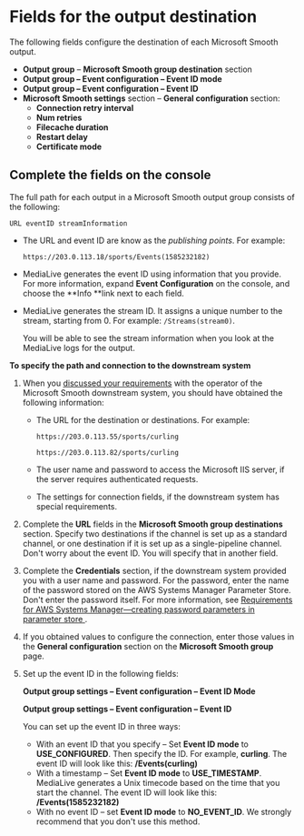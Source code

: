 # Fields for the output destination<a name="smooth-destinations"></a>

The following fields configure the destination of each Microsoft Smooth output\.
+ **Output group** – **Microsoft Smooth group destination** section
+ **Output group – Event configuration – Event ID mode** 
+ **Output group – Event configuration – Event ID**
+ **Microsoft Smooth settings** section – **General configuration** section:
  + **Connection retry interval** 
  + **Num retries**
  + **Filecache duration**
  + **Restart delay**
  + **Certificate mode**

## Complete the fields on the console<a name="smooth-specify-destination"></a>

The full path for each output in a Microsoft Smooth output group consists of the following:

`URL eventID streamInformation `
+ The URL and event ID are know as the *publishing points*\. For example:

  `https://203.0.113.18/sports/Events(1585232182)`
+ MediaLive generates the event ID using information that you provide\. For more information, expand **Event Configuration** on the console, and choose the **Info **link next to each field\.
+ MediaLive generates the stream ID\. It assigns a unique number to the stream, starting from 0\. For example: `/Streams(stream0)`\.

  You will be able to see the stream information when you look at the MediaLive logs for the output\.

**To specify the path and connection to the downstream system**

1. When you [discussed your requirements](origin-server-s3.md) with the operator of the Microsoft Smooth downstream system, you should have obtained the following information:
   + The URL for the destination or destinations\. For example:

     `https://203.0.113.55/sports/curling`

     `https://203.0.113.82/sports/curling`
   + The user name and password to access the Microsoft IIS server, if the server requires authenticated requests\. 
   + The settings for connection fields, if the downstream system has special requirements\.

1. Complete the **URL** fields in the **Microsoft Smooth group destinations** section\. Specify two destinations if the channel is set up as a standard channel, or one destination if it is set up as a single\-pipeline channel\. Don't worry about the event ID\. You will specify that in another field\.

1. Complete the **Credentials** section, if the downstream system provided you with a user name and password\. For the password, enter the name of the password stored on the AWS Systems Manager Parameter Store\. Don't enter the password itself\. For more information, see [Requirements for AWS Systems Manager—creating password parameters in parameter store ](requirements-for-EC2.md)\. 

1. If you obtained values to configure the connection, enter those values in the **General configuration** section on the **Microsoft Smooth group** page\.

1. Set up the event ID in the following fields: 

   **Output group settings – Event configuration – Event ID Mode**

   **Output group settings – Event configuration – Event ID**

   You can set up the event ID in three ways:
   + With an event ID that you specify – Set **Event ID mode** to **USE\_CONFIGURED**\. Then specify the ID\. For example, **curling**\. The event ID will look like this: **/Events\(curling\)**
   + With a timestamp – Set **Event ID mode** to **USE\_TIMESTAMP**\. MediaLive generates a Unix timecode based on the time that you start the channel\. The event ID will look like this: **/Events\(1585232182\)**
   + With no event ID – set **Event ID mode** to **NO\_EVENT\_ID**\. We strongly recommend that you don't use this method\.
